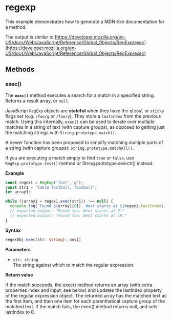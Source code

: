 # regexp

This example demonstrates how to generate a MDN-like documentation
for a method.

The output is similar to
[https://developer.mozilla.org/en-US/docs/Web/JavaScript/Reference/Global_Objects/RegExp/exec](https://developer.mozilla.org/en-US/docs/Web/JavaScript/Reference/Global_Objects/RegExp/exec)

## Methods

### exec()

The **`exec()`** method executes a search for a match in a specified
string. Returns a result array, or `null`.

JavaScript `RegExp` objects are **stateful** when they have the `global`
or `sticky` flags set (e.g. `/foo/g` or `/foo/y`). They store a
`lastIndex` from the previous match. Using this internally, `exec()` can
be used to iterate over multiple matches in a string of text (with
capture groups), as opposed to getting just the matching strings with
`String.prototype.match()`.

A newer function has been proposed to simplify matching multiple parts of a
string (with capture groups): `String.prototype.matchAll()`.

If you are executing a match simply to find `true` or `false`, use
`RegExp.prototype.test()` method or String.prototype.search() instead.

**Example**

```js
const regex1 = RegExp('foo*','g');
const str1 = 'table football, foosball';
let array1;

while ((array1 = regex1.exec(str1)) !== null) {
  console.log(`Found ${array1[0]}. Next starts at ${regex1.lastIndex}.`);
  // expected output: "Found foo. Next starts at 9."
  // expected output: "Found foo. Next starts at 19."
}
```

**Syntax**

```typescript
regexObj.exec(str: string): any[]
```

**Parameters**

- `str: string`<br>
  The string against which to match the regular expression.

**Return value**

If the match succeeds, the exec() method returns an array (with extra properties
index and input; see below) and updates the lastIndex property of the regular
expression object. The returned array has the matched text as the first item,
and then one item for each parenthetical capture group of the matched text.
If the match fails, the exec() method returns null, and sets lastIndex to 0.
